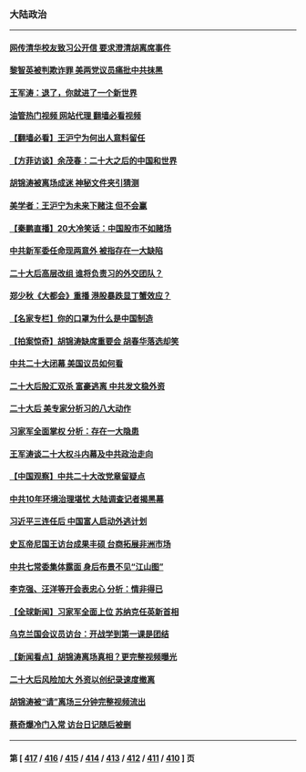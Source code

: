 ### 大陆政治
---
#### [网传清华校友致习公开信 要求澄清胡离席事件](../../pages/ncid277/n13852835.md?10261645) 
#### [黎智英被判欺诈罪 美两党议员痛批中共抹黑](../../pages/ncid277/n13852892.md?10261645) 
#### [王军涛：退了，你就进了一个新世界](../../pages/ncid277/n13852887.md?10261645) 
#### [油管热门视频 网站代理 翻墙必看视频](http://132.145.103.77:81/youtube.html?10261645)
#### [【翻墙必看】王沪宁为何出人意料留任](../../pages/ncid277/n13852927.md?10261645) 
#### [【方菲访谈】余茂春：二十大之后的中国和世界](../../pages/ncid277/n13852740.md?10261645) 
#### [胡锦涛被离场成迷 神秘文件夹引猜测](../../pages/ncid277/n13852746.md?10261645) 
#### [美学者：王沪宁为未来下赌注 但不会赢](../../pages/ncid277/n13852618.md?10261645) 
#### [【秦鹏直播】20大冷笑话：中国股市不如赌场](../../pages/ncid277/n13852776.md?10261645) 
#### [中共新军委任命现两意外 被指存在一大缺陷](../../pages/ncid277/n13852629.md?10261645) 
#### [二十大后高层改组 谁将负责习的外交团队？](../../pages/ncid277/n13852729.md?10261645) 
#### [郑少秋《大都会》重播 港股暴跌显丁蟹效应？](../../pages/ncid277/n13852747.md?10261645) 
#### [【名家专栏】你的口罩为什么是中国制造](../../pages/ncid277/n13852536.md?10261645) 
#### [【拍案惊奇】胡锦涛缺席重要会 胡春华落选却笑](../../pages/ncid277/n13852619.md?10261645) 
#### [中共二十大闭幕 美国议员如何看](../../pages/ncid277/n13852701.md?10261645) 
#### [二十大后股汇双杀 富豪逃离 中共发文稳外资](../../pages/ncid277/n13852474.md?10261645) 
#### [二十大后 美专家分析习的八大动作](../../pages/ncid277/n13852651.md?10261645) 
#### [习家军全面掌权 分析：存在一大隐患](../../pages/ncid277/n13852543.md?10261645) 
#### [王军涛谈二十大权斗内幕及中共政治走向](../../pages/ncid277/n13852512.md?10261645) 
#### [【中国观察】中共二十大改党章留疑点](../../pages/ncid277/n13852377.md?10261645) 
#### [中共10年环境治理堪忧 大陆调查记者揭黑幕](../../pages/ncid277/n13852469.md?10261645) 
#### [习近平三连任后 中国富人启动外逃计划](../../pages/ncid277/n13852407.md?10261645) 
#### [史瓦帝尼国王访台成果丰硕 台商拓展非洲市场](../../pages/ncid277/n13852200.md?10261645) 
#### [中共七常委集体露面 身后布景不见“江山图”](../../pages/ncid277/n13852367.md?10261645) 
#### [李克强、汪洋等开会表忠心 分析：情非得已](../../pages/ncid277/n13852331.md?10261645) 
#### [【全球新闻】习家军全面上位 苏纳克任英新首相](../../pages/ncid277/n13852383.md?10261645) 
#### [乌克兰国会议员访台：开战学到第一课是团结](../../pages/ncid277/n13852308.md?10261645) 
#### [【新闻看点】胡锦涛离场真相？更完整视频曝光](../../pages/ncid277/n13851865.md?10261645) 
#### [二十大后风险加大 外资以创纪录速度撤离](../../pages/ncid277/n13852213.md?10261645) 
#### [胡锦涛被“请”离场三分钟完整视频流出](../../pages/ncid277/n13852163.md?10261645) 
#### [蔡奇爆冷门入常 访台日记随后被删](../../pages/ncid277/n13852198.md?10261645) 

---
#### 第 [ [417](./417.md?10261645) / [416](./416.md?10261645) / [415](./415.md?10261645) / [414](./414.md?10261645) / [413](./413.md?10261645) / [412](./412.md?10261645) / [411](./411.md?10261645) / [410](./410.md?10261645) ] 页
